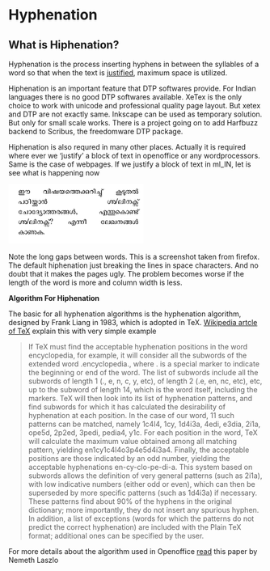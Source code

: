 # Hyphenation

## **What is Hiphenation?**

Hyphenation is the process inserting hyphens in between the syllables of a word so that when the text is [justified](http://en.wikipedia.org/wiki/Justification_%28typesetting%29), maximum space is utilized.

Hiphenation is an important feature that DTP softwares provide. For Indian languages there is no good DTP softwares available. XeTex is the only choice to work with unicode and professional quality page layout. But xetex and DTP are not exactly same. Inkscape can be used as temporary solution. But only for small scale works. There is a project going on to add Harfbuzz backend to Scribus, the freedomware DTP package.

Hiphenation is also requred in many other places. Actually it is required where ever we ‘justify’ a block of text in openoffice or any wordprocessors. Same is the case of webpages. If we justify a block of text in ml\_IN, let is see what is happening now

![](.gitbook/assets/image%20%284%29.png)

Note the long gaps between words. This is a screenshot taken from firefox. The default hiphenation just breaking the lines in space characters. And no doubt that it makes the pages ugly. The problem becomes worse if the length of the word is more and column width is less.

**Algorithm For Hiphenation**

The basic for all hyphenation algorithms is the hyphenation algorithm, designed by Frank Liang in 1983, which is adopted in TeX. [Wikipedia artcle of TeX](http://en.wikipedia.org/wiki/TeX#Hyphenation_and_justification) explain this with very simple example

> If TeX must find the acceptable hyphenation positions in the word encyclopedia, for example, it will consider all the subwords of the extended word .encyclopedia., where . is a special marker to indicate the beginning or end of the word. The list of subwords include all the subwords of length 1 \(., e, n, c, y, etc\), of length 2 \(.e, en, nc, etc\), etc, up to the subword of length 14, which is the word itself, including the markers. TeX will then look into its list of hyphenation patterns, and find subwords for which it has calculated the desirability of hyphenation at each position. In the case of our word, 11 such patterns can be matched, namely 1c4l4, 1cy, 1d4i3a, 4edi, e3dia, 2i1a, ope5d, 2p2ed, 3pedi, pedia4, y1c. For each position in the word, TeX will calculate the maximum value obtained among all matching pattern, yielding en1cy1c4l4o3p4e5d4i3a4. Finally, the acceptable positions are those indicated by an odd number, yielding the acceptable hyphenations en-cy-clo-pe-di-a. This system based on subwords allows the definition of very general patterns \(such as 2i1a\), with low indicative numbers \(either odd or even\), which can then be superseded by more specific patterns \(such as 1d4i3a\) if necessary. These patterns find about 90% of the hyphens in the original dictionary; more importantly, they do not insert any spurious hyphen. In addition, a list of exceptions \(words for which the patterns do not predict the correct hyphenation\) are included with the Plain TeX format; additional ones can be specified by the user.

For more details about the algorithm used in Openoffice [read](http://markmail.org/download.xqy?id=rwne7kf67ttyk62l&number=2) this paper by Nemeth Laszlo

